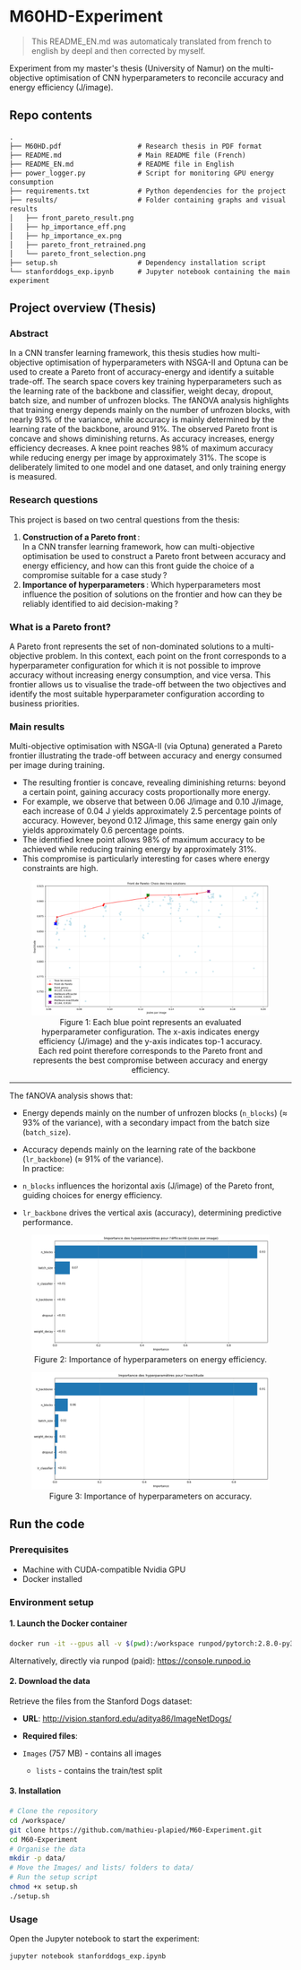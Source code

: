 # M60HD-Experiment

> This README_EN.md was automaticaly translated from french to english by deepl and then corrected by myself.

Experiment from my master's thesis (University of Namur) on the multi-objective optimisation of CNN hyperparameters to reconcile accuracy and energy efficiency (J/image).

## Repo contents

```text
.
├── M60HD.pdf                   # Research thesis in PDF format
├── README.md                   # Main README file (French)
├── README_EN.md                # README file in English
├── power_logger.py             # Script for monitoring GPU energy consumption
├── requirements.txt            # Python dependencies for the project
├── results/                    # Folder containing graphs and visual results
│   ├── front_pareto_result.png
│   ├── hp_importance_eff.png
│   ├── hp_importance_ex.png
│   ├── pareto_front_retrained.png
│   └── pareto_front_selection.png
├── setup.sh                    # Dependency installation script
└── stanforddogs_exp.ipynb      # Jupyter notebook containing the main experiment
```

## Project overview (Thesis)

### Abstract

In a CNN transfer learning framework, this thesis studies how multi-objective optimisation of hyperparameters with NSGA-II and Optuna can be used to create a Pareto front of accuracy-energy and identify a suitable trade-off. The search space covers key training hyperparameters such as the learning rate of the backbone and classifier, weight decay, dropout, batch size, and number of unfrozen blocks. The fANOVA analysis highlights that training energy depends mainly on the number of unfrozen blocks, with nearly 93% of the variance, while accuracy is mainly determined by the learning rate of the backbone, around 91%. The observed Pareto front is concave and shows diminishing returns. As accuracy increases, energy efficiency decreases. A knee point reaches 98% of maximum accuracy while reducing energy per image by approximately 31%. The scope is deliberately limited to one model and one dataset, and only training energy is measured.

### Research questions

This project is based on two central questions from the thesis:

1. **Construction of a Pareto front** :  
 In a CNN transfer learning framework, how can multi-objective optimisation be used to construct a Pareto front between accuracy and energy efficiency, and how can this front guide the choice of a compromise suitable for a case study ?
2. **Importance of hyperparameters** :
   Which hyperparameters most influence the position of solutions on the frontier and how can they be reliably identified to aid decision-making ?

### What is a Pareto front?

A Pareto front represents the set of non-dominated solutions to a multi-objective problem. In this context, each point on the front corresponds to a hyperparameter configuration for which it is not possible to improve accuracy without increasing energy consumption, and vice versa.
This frontier allows us to visualise the trade-off between the two objectives and identify the most suitable hyperparameter configuration according to business priorities.

### Main results

Multi-objective optimisation with NSGA-II (via Optuna) generated a Pareto frontier illustrating the trade-off between accuracy and energy consumed per image during training.

- The resulting frontier is concave, revealing diminishing returns: beyond a certain point, gaining accuracy costs proportionally more energy.
- For example, we observe that between 0.06 J/image and 0.10 J/image, each increase of 0.04 J yields approximately 2.5 percentage points of accuracy. However, beyond 0.12 J/image, this same energy gain only yields approximately 0.6 percentage points.
- The identified knee point allows 98% of maximum accuracy to be achieved while reducing training energy by approximately 31%.
- This compromise is particularly interesting for cases where energy constraints are high.

<figure style="text-align: center;">
<img src="results/pareto_front_selection.png" alt="Pareto front">
  <figcaption>Figure 1: Each blue point represents an evaluated hyperparameter configuration. The x-axis indicates energy efficiency (J/image) and the y-axis indicates top-1 accuracy. Each red point therefore corresponds to the Pareto front and represents the best compromise between accuracy and energy efficiency.</figcaption>
</figure>

---
The fANOVA analysis shows that:

- Energy depends mainly on the number of unfrozen blocks (`n_blocks`) (≈ 93% of the variance), with a secondary impact from the batch size (`batch_size`).
  
- Accuracy depends mainly on the learning rate of the backbone (`lr_backbone`) (≈ 91% of the variance).  
In practice:  
- `n_blocks` influences the horizontal axis (J/image) of the Pareto front, guiding choices for energy efficiency.
  
- `lr_backbone` drives the vertical axis (accuracy), determining predictive performance.

<figure style="text-align: center;">
<img src="results/hp_importance_eff.png" alt="Hyperparameter importance for energy efficiency">
<figcaption>Figure 2: Importance of hyperparameters on energy efficiency.</figcaption>
</figure>

<figure style="text-align: center;">
<img src="results/hp_importance_ex.png" alt="Hyperparameter importance for accuracy">
<figcaption>Figure 3: Importance of hyperparameters on accuracy.</figcaption>
</figure>

## Run the code
### Prerequisites
- Machine with CUDA-compatible Nvidia GPU
- Docker installed
### Environment setup
#### 1. Launch the Docker container
```bash
docker run -it --gpus all -v $(pwd):/workspace runpod/pytorch:2.8.0-py3.11-cuda12.8.1-cudnn-devel-ubuntu22.04
```
Alternatively, directly via runpod (paid): https://console.runpod.io
#### 2. Download the data
Retrieve the files from the Stanford Dogs dataset:
- **URL**: http://vision.stanford.edu/aditya86/ImageNetDogs/
- **Required files**:
  
- `Images` (757 MB) - contains all images
  - `lists` - contains the train/test split
#### 3. Installation
```bash
# Clone the repository
cd /workspace/
git clone https://github.com/mathieu-plapied/M60-Experiment.git
cd M60-Experiment
# Organise the data
mkdir -p data/
# Move the Images/ and lists/ folders to data/
# Run the setup script
chmod +x setup.sh
./setup.sh
```
### Usage
Open the Jupyter notebook to start the experiment:
```bash
jupyter notebook stanforddogs_exp.ipynb
```